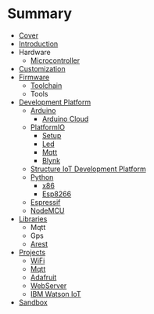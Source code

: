 # Summary

* [Cover](README.md)
* [Introduction](documentation/Introduction.md)
* Hardware
  * [Microcontroller](documentation/Microcontroller.md)
* [Customization](documentation/Customization.md)
* [Firmware](documentation/Firmware.md)
  * [Toolchain](documentation/FirmwareToolchain.md)
  * Tools
* [Development Platform](documentation/DevelopmentPlatform.md)
  * [Arduino](documentation/Arduino.md)
    * [Arduino Cloud](documentation/ArduinoCloud.md)
  * [PlatformIO](documentation/PlatformIo.md)
    * [Setup](documentation/PlatformIoSetup.md)
    * [Led](documentation/PIOLed.md)
    * [Mqtt](documentation/PIOMqtt.md)
    * [Blynk](documentation/Blynk.md)
  * [Structure IoT Development Platform](documentation/StructureIoTDevelopmentPlatform.md)
  * [Python](documentation/MicroPython.md)
    * [x86](documentation/Pythonx86.md)
    * [Esp8266](documentation/PythonEsp8266.md)
  * [Espressif](documentation/Espressif.md)
  * [NodeMCU](documentation/NodeMcu.md)
* [Libraries](documentation/Libraries.md)
  * Mqtt
  * Gps
  * [Arest](documentation/arest.md)
* [Projects](documentation/Projects.md)
  * [WiFi](documentation/WiFi.md)
  * [Mqtt](documentation/Mqtt.md)
  * [Adafruit](documentation/Adafruit.md)
  * [WebServer](documentation/WebServer.md)
  * [IBM Watson IoT](documentation/ibm-watson-iot.md)
* [Sandbox](documentation/Sandbox.md)

